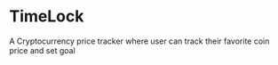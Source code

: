 # TimeLock
A Cryptocurrency price tracker where user can track their favorite coin price and set goal 
